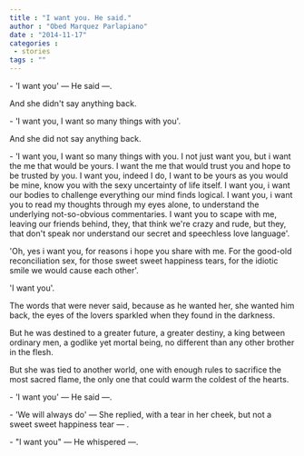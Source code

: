 ```yaml
---
title : "I want you. He said."
author : "Obed Marquez Parlapiano"
date : "2014-11-17"
categories : 
 - stories
tags : ""
---
```


\- 'I want you' _—_ He said _—_.

And she didn't say anything back.

\- 'I want you, I want so many things with you'.

And she did not say anything back.

\- 'I want you, I want so many things with you. I not just want you, but i want the me that would be yours. I want the me that would trust you and hope to be trusted by you. I want you, indeed I do, I want to be yours as you would be mine, know you with the sexy uncertainty of life itself. I want you, i want our bodies to challenge everything our mind finds logical. I want you, i want you to read my thoughts through my eyes alone, to understand the underlying not-so-obvious commentaries. I want you to scape with me, leaving our friends behind, they, that think we're crazy and rude, but they, that don't speak nor understand our secret and speechless love language'.

'Oh, yes i want you, for reasons i hope you share with me. For the good-old reconciliation sex, for those sweet sweet happiness tears, for the idiotic smile we would cause each other'.

'I want you'.

The words that were never said, because as he wanted her, she wanted him back, the eyes of the lovers sparkled when they found in the darkness.

But he was destined to a greater future, a greater destiny, a king between ordinary men, a godlike yet mortal being, no different than any other brother in the flesh.

But she was tied to another world, one with enough rules to sacrifice the most sacred flame, the only one that could warm the coldest of the hearts.

\- 'I want you' _—_ He said _—_.

\- 'We will always do' _—_ She replied, with a tear in her cheek, but not a sweet sweet happiness tear _—_ .

\- "I want you" _—_ He whispered _—_.
